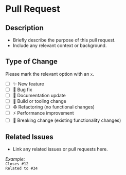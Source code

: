 # Pull Request

## Description

- Briefly describe the purpose of this pull request.
- Include any relevant context or background.

## Type of Change

Please mark the relevant option with an `x`.

- [ ] ✨ New feature
- [ ] 🐛 Bug fix
- [ ] 📝 Documentation update
- [ ] 🔧 Build or tooling change
- [ ] ♻️ Refactoring (no functional changes)
- [ ] ⚡️ Performance improvement
- [ ] 🚨 Breaking change (existing functionality changes)

## Related Issues

- Link any related issues or pull requests here.
  
_Example:_  
`Closes #12`  
`Related to #34`
